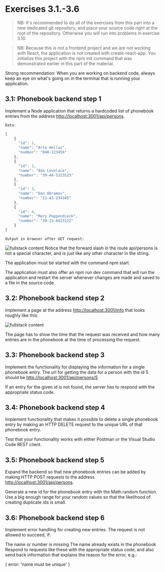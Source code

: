 # Exercises 3.1.-3.6

>NB: It's recommended to do all of the exercises from this part into a new dedicated git repository, and place your source code right at the root of the repository. Otherwise you will run into problems in exercise 3.10.

>NB: Because this is not a frontend project and we are not working with React, the application is not created with create-react-app. You initialize this project with the npm init command that was demonstrated earlier in this part of the material.

Strong recommendation: When you are working on backend code, always keep an eye on what's going on in the terminal that is running your application.

## 3.1: Phonebook backend step 1

Implement a Node application that returns a hardcoded list of phonebook entries from the address <http://localhost:3001/api/persons>.

```javascript
Data:

[
    {
      "id": 1,
      "name": "Arto Hellas",
      "number": "040-123456"
    },
    {
      "id": 2,
      "name": "Ada Lovelace",
      "number": "39-44-5323523"
    },
    {
      "id": 3,
      "name": "Dan Abramov",
      "number": "12-43-234345"
    },
    {
      "id": 4,
      "name": "Mary Poppendieck",
      "number": "39-23-6423122"
    }
]
```

``Output in browser after GET request:``

![fullstack content](https://fullstackopen.com/static/26383e4e706a7f89c140690121be2ea1/5a190/23x.png)
Notice that the forward slash in the route api/persons is not a special character, and is just like any other character in the string.

The application must be started with the command npm start.

The application must also offer an npm run dev command that will run the application and restart the server whenever changes are made and saved to a file in the source code.

## 3.2: Phonebook backend step 2

Implement a page at the address <http://localhost:3001/info> that looks roughly like this:

![fullstack content](https://fullstackopen.com/static/a4879a92f2a8bd2e96c6d67fe3f34383/5a190/22e.png)

The page has to show the time that the request was received and how many entries are in the phonebook at the time of processing the request.

## 3.3: Phonebook backend step 3

Implement the functionality for displaying the information for a single phonebook entry. The url for getting the data for a person with the id 5 should be <http://localhost:3001/api/persons/5>

If an entry for the given id is not found, the server has to respond with the appropriate status code.

## 3.4: Phonebook backend step 4

Implement functionality that makes it possible to delete a single phonebook entry by making an HTTP DELETE request to the unique URL of that phonebook entry.

Test that your functionality works with either Postman or the Visual Studio Code REST client.

## 3.5: Phonebook backend step 5

Expand the backend so that new phonebook entries can be added by making HTTP POST requests to the address <http://localhost:3001/api/persons>.

Generate a new id for the phonebook entry with the Math.random function. Use a big enough range for your random values so that the likelihood of creating duplicate ids is small.

## 3.6: Phonebook backend step 6

Implement error handling for creating new entries. The request is not allowed to succeed, if:

The name or number is missing
The name already exists in the phonebook
Respond to requests like these with the appropriate status code, and also send back information that explains the reason for the error, e.g.:

{ error: 'name must be unique' }
